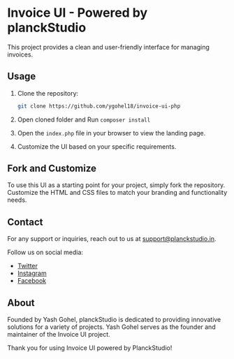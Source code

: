 # Invoice UI - Powered by planckStudio

This project provides a clean and user-friendly interface for managing invoices.

## Usage

1. Clone the repository:

   ```bash
   git clone https://github.com/ygohel18/invoice-ui-php
   ```
2. Open cloned folder and Run `composer install`

3. Open the `index.php` file in your browser to view the landing page.

4. Customize the UI based on your specific requirements.

## Fork and Customize

To use this UI as a starting point for your project, simply fork the repository. Customize the HTML and CSS files to match your branding and functionality needs.

## Contact

For any support or inquiries, reach out to us at [support@planckstudio.in](mailto:support@planckstudio.in).

Follow us on social media:
- [Twitter](https://twitter.com/planckstudio)
- [Instagram](https://www.instagram.com/planckstudio)
- [Facebook](https://www.facebook.com/planckstudio)

## About

Founded by Yash Gohel, planckStudio is dedicated to providing innovative solutions for a variety of projects. Yash Gohel serves as the founder and maintainer of the Invoice UI project.

Thank you for using Invoice UI powered by PlanckStudio!